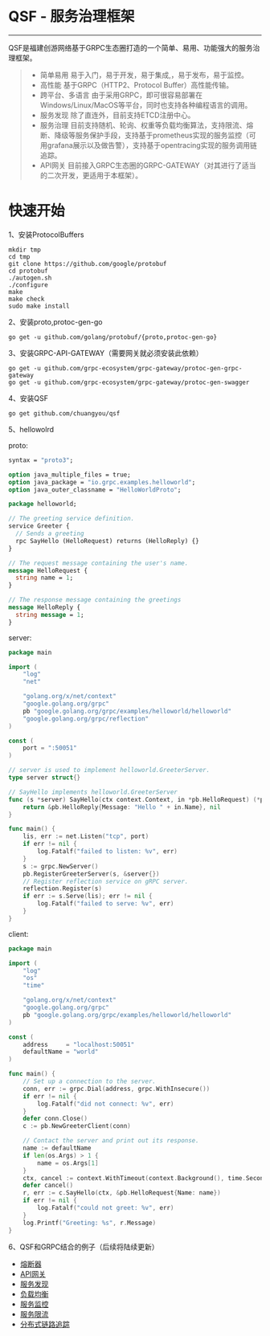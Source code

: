 ﻿# QSF - 服务治理框架

------

QSF是福建创游网络基于GRPC生态圈打造的一个简单、易用、功能强大的服务治理框架。

> * 简单易用
        易于入门，易于开发，易于集成,，易于发布，易于监控。
> * 高性能
        基于GRPC（HTTP2、Protocol Buffer）高性能传输。
> * 跨平台、多语言
        由于采用GRPC，即可很容易部署在Windows/Linux/MacOS等平台，同时也支持各种编程语言的调用。
> * 服务发现
        除了直连外，目前支持ETCD注册中心。
> * 服务治理
        目前支持随机、轮询、权重等负载均衡算法，支持限流、熔断、降级等服务保护手段，支持基于prometheus实现的服务监控（可用grafana展示以及做告警），支持基于opentracing实现的服务调用链追踪。
> * API网关
        目前接入GRPC生态圈的GRPC-GATEWAY（对其进行了适当的二次开发，更适用于本框架）。
# 快速开始
1、安装ProtocolBuffers

    mkdir tmp
    cd tmp
    git clone https://github.com/google/protobuf
    cd protobuf
    ./autogen.sh
    ./configure
    make
    make check
    sudo make install
    
2、安装proto,protoc-gen-go

    go get -u github.com/golang/protobuf/{proto,protoc-gen-go}

3、安装GRPC-API-GATEWAY（需要网关就必须安装此依赖）

    go get -u github.com/grpc-ecosystem/grpc-gateway/protoc-gen-grpc-gateway
    go get -u github.com/grpc-ecosystem/grpc-gateway/protoc-gen-swagger

4、安装QSF

    go get github.com/chuangyou/qsf
5、hellowolrd

proto:
```proto
syntax = "proto3";

option java_multiple_files = true;
option java_package = "io.grpc.examples.helloworld";
option java_outer_classname = "HelloWorldProto";

package helloworld;

// The greeting service definition.
service Greeter {
  // Sends a greeting
  rpc SayHello (HelloRequest) returns (HelloReply) {}
}

// The request message containing the user's name.
message HelloRequest {
  string name = 1;
}

// The response message containing the greetings
message HelloReply {
  string message = 1;
}
```
server:
```go
package main

import (
	"log"
	"net"

	"golang.org/x/net/context"
	"google.golang.org/grpc"
	pb "google.golang.org/grpc/examples/helloworld/helloworld"
	"google.golang.org/grpc/reflection"
)

const (
	port = ":50051"
)

// server is used to implement helloworld.GreeterServer.
type server struct{}

// SayHello implements helloworld.GreeterServer
func (s *server) SayHello(ctx context.Context, in *pb.HelloRequest) (*pb.HelloReply, error) {
	return &pb.HelloReply{Message: "Hello " + in.Name}, nil
}

func main() {
	lis, err := net.Listen("tcp", port)
	if err != nil {
		log.Fatalf("failed to listen: %v", err)
	}
	s := grpc.NewServer()
	pb.RegisterGreeterServer(s, &server{})
	// Register reflection service on gRPC server.
	reflection.Register(s)
	if err := s.Serve(lis); err != nil {
		log.Fatalf("failed to serve: %v", err)
	}
}
```
client:

```go
package main

import (
	"log"
	"os"
	"time"

	"golang.org/x/net/context"
	"google.golang.org/grpc"
	pb "google.golang.org/grpc/examples/helloworld/helloworld"
)

const (
	address     = "localhost:50051"
	defaultName = "world"
)

func main() {
	// Set up a connection to the server.
	conn, err := grpc.Dial(address, grpc.WithInsecure())
	if err != nil {
		log.Fatalf("did not connect: %v", err)
	}
	defer conn.Close()
	c := pb.NewGreeterClient(conn)

	// Contact the server and print out its response.
	name := defaultName
	if len(os.Args) > 1 {
		name = os.Args[1]
	}
	ctx, cancel := context.WithTimeout(context.Background(), time.Second)
	defer cancel()
	r, err := c.SayHello(ctx, &pb.HelloRequest{Name: name})
	if err != nil {
		log.Fatalf("could not greet: %v", err)
	}
	log.Printf("Greeting: %s", r.Message)
}
```

6、QSF和GRPC结合的例子（后续将陆续更新）

 - [熔断器][1]
 - [API网关][2]
 - [服务发现][3]
 - [负载均衡][4]
 - [服务监控][5]
 - [服务限流][6]
 - [分布式链路追踪][7]


  [1]: https://github.com/chuangyou/qsf/tree/master/breaker
  [2]: https://github.com/chuangyou/qsf/tree/master/gateway
  [3]: https://github.com/chuangyou/qsf/tree/master/loadbalance
  [4]: https://github.com/chuangyou/qsf/tree/master/loadbalance
  [5]: https://github.com/chuangyou/qsf/tree/master/prometheus
  [6]: https://github.com/chuangyou/qsf/tree/master/ratelimit
  [7]: https://github.com/chuangyou/qsf/tree/master/tracing
